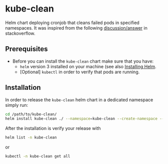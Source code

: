 # kube-clean
Helm chart deploying cronjob that cleans failed pods in specified namespaces. It was
inspired from the following [discussion/answer](https://stackoverflow.com/a/72872547/15045604)
in stackoverflow.


## Prerequisites
- Before you can install the `kube-clean` chart make sure that you have:
  - `helm` version 3 installed on your machine (see also [Installing Helm](https://helm.sh/docs/intro/install/).
  - [Optional] `kubectl` in order to verify that pods are running.

## Installation
In order to release the `kube-clean` helm chart in a dedicated namespace simply run:
```bash
cd /path/to/kube-clean/
helm install kube-clean ./ --namespace=kube-clean --create-namespace --debug
```

After the installation is verify your release with
```bash
helm list -n kube-clean
```
or
```bash
kubectl -n kube-clean get all
```